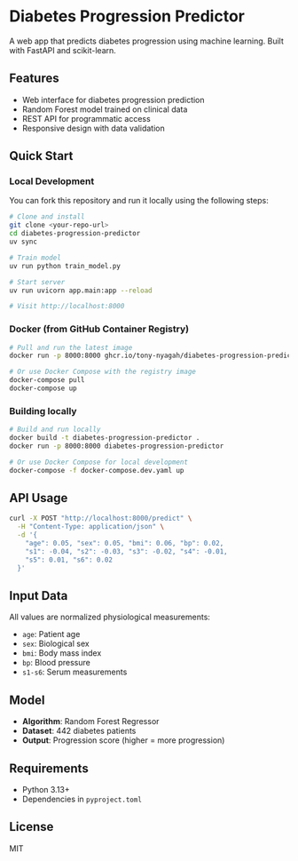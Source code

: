 # Diabetes Progression Predictor

A web app that predicts diabetes progression using machine learning. Built with FastAPI and scikit-learn.

## Features

- Web interface for diabetes progression prediction
- Random Forest model trained on clinical data
- REST API for programmatic access
- Responsive design with data validation

## Quick Start

### Local Development

You can fork this repository and run it locally using the following steps:

```bash
# Clone and install
git clone <your-repo-url>
cd diabetes-progression-predictor
uv sync

# Train model
uv run python train_model.py

# Start server
uv run uvicorn app.main:app --reload

# Visit http://localhost:8000
```

### Docker (from GitHub Container Registry)

```bash
# Pull and run the latest image
docker run -p 8000:8000 ghcr.io/tony-nyagah/diabetes-progression-predictor:latest

# Or use Docker Compose with the registry image
docker-compose pull
docker-compose up
```

### Building locally

```bash
# Build and run locally
docker build -t diabetes-progression-predictor .
docker run -p 8000:8000 diabetes-progression-predictor

# Or use Docker Compose for local development
docker-compose -f docker-compose.dev.yaml up
```

## API Usage

```bash
curl -X POST "http://localhost:8000/predict" \
  -H "Content-Type: application/json" \
  -d '{
    "age": 0.05, "sex": 0.05, "bmi": 0.06, "bp": 0.02,
    "s1": -0.04, "s2": -0.03, "s3": -0.02, "s4": -0.01,
    "s5": 0.01, "s6": 0.02
  }'
```

## Input Data

All values are normalized physiological measurements:

- `age`: Patient age
- `sex`: Biological sex
- `bmi`: Body mass index
- `bp`: Blood pressure
- `s1-s6`: Serum measurements

## Model

- **Algorithm**: Random Forest Regressor
- **Dataset**: 442 diabetes patients
- **Output**: Progression score (higher = more progression)

## Requirements

- Python 3.13+
- Dependencies in `pyproject.toml`

## License

MIT
